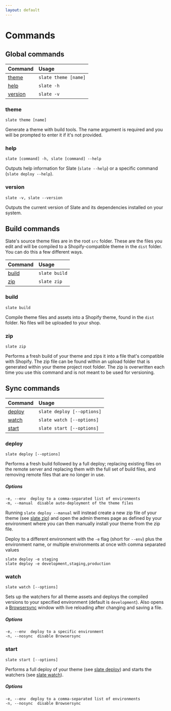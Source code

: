```yaml
---
layout: default
---
```


# Commands

## Global commands

| Command | Usage |
| :------ | :---- |
| [theme](#theme) | `slate theme [name]` |
| [help](#help) | `slate -h` |
| [version](#version) | `slate -v` |

### theme

```
slate theme [name]
```

Generate a theme with build tools. The name argument is required and you will be prompted to enter it if it's not provided.

### help

```
slate [command] -h, slate [command] --help
```

Outputs help information for Slate (`slate --help`) or a specific command (`slate deploy --help`).

### version

```
slate -v, slate --version
```

Outputs the current version of Slate and its dependencies installed on your system.

## Build commands

Slate's source theme files are in the root `src` folder. These are the files you edit and will be compiled to a Shopify-compatible theme in the `dist` folder. You can do this a few different ways.

| Command | Usage |
| :------ | :---- |
| [build](#build) | `slate build` |
| [zip](#zip) | `slate zip` |

### build

```
slate build
```

Compile theme files and assets into a Shopify theme, found in the `dist` folder. No files will be uploaded to your shop.

### zip

```
slate zip
```

Performs a fresh build of your theme and zips it into a file that's compatible with Shopify. The zip file can be found within an upload folder that is generated within your theme project root folder. The zip is overwritten each time you use this command and is not meant to be used for versioning.

## Sync commands

| Command | Usage |
| :------ | :---- |
| [deploy](#deploy) | `slate deploy [--options]` |
| [watch](#watch) | `slate watch [--options]` |
| [start](#start) | `slate start [--options]` |

### deploy

```
slate deploy [--options]
```

Performs a fresh build followed by a full deploy; replacing existing files on the remote server and replacing them with the full set of build files, and removing remote files that are no longer in use.

##### Options

```
-e, --env  deploy to a comma-separated list of environments
-m, --manual  disable auto-deployment of the theme files
```

Running `slate deploy --manual` will instead create a new zip file of your theme (see [slate zip](#zip)) and open the admin themes page as defined by your environment where you can then manually install your theme from the zip file.

Deploy to a different environment with the `-e` flag (short for `--env`) plus the environment name, or multiple environments at once with comma separated values
```
slate deploy -e staging
slate deploy -e development,staging,production
```

### watch

```
slate watch [--options]
```

Sets up the watchers for all theme assets and deploys the compiled versions to your specified environment (default is `development`). Also opens a [Browsersync](https://browsersync.io/) window with live reloading after changing and saving a file.

##### Options
```
-e, --env  deploy to a specific environment
-n, --nosync  disable Browsersync
```

### start

```
slate start [--options]
```

Performs a full deploy of your theme (see [slate deploy](#deploy)) and starts the watchers (see [slate watch](#watch)).

##### Options
```
-e, --env  deploy to a comma-separated list of environments
-n, --nosync  disable Browsersync
```
